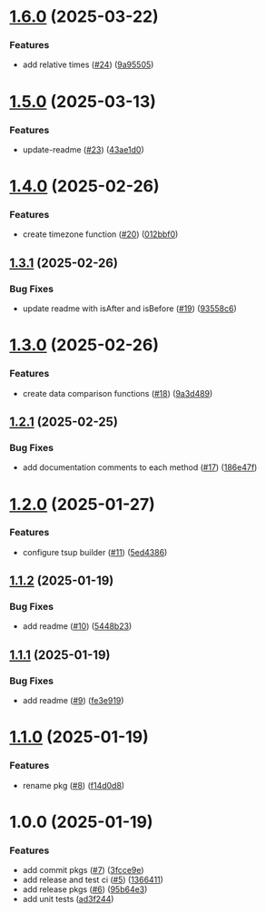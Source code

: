 # [1.6.0](https://github.com/imevanc/chronobox/compare/v1.5.0...v1.6.0) (2025-03-22)


### Features

* add relative times ([#24](https://github.com/imevanc/chronobox/issues/24)) ([9a95505](https://github.com/imevanc/chronobox/commit/9a955050802dd88c25ffcf3db809771e026a6a0e))

# [1.5.0](https://github.com/imevanc/chronobox/compare/v1.4.0...v1.5.0) (2025-03-13)


### Features

* update-readme ([#23](https://github.com/imevanc/chronobox/issues/23)) ([43ae1d0](https://github.com/imevanc/chronobox/commit/43ae1d05fb2b9eb786b17cc3de34a11501c739ae))

# [1.4.0](https://github.com/imevanc/chronobox/compare/v1.3.1...v1.4.0) (2025-02-26)


### Features

* create timezone function ([#20](https://github.com/imevanc/chronobox/issues/20)) ([012bbf0](https://github.com/imevanc/chronobox/commit/012bbf01c58bfc3becca0cb71f3f8c1cbdc2f78c))

## [1.3.1](https://github.com/imevanc/chronobox/compare/v1.3.0...v1.3.1) (2025-02-26)


### Bug Fixes

* update readme with isAfter and isBefore ([#19](https://github.com/imevanc/chronobox/issues/19)) ([93558c6](https://github.com/imevanc/chronobox/commit/93558c663fce7e920e71c1c8b7112b1ba298d36c))

# [1.3.0](https://github.com/imevanc/chronobox/compare/v1.2.1...v1.3.0) (2025-02-26)


### Features

* create data comparison functions ([#18](https://github.com/imevanc/chronobox/issues/18)) ([9a3d489](https://github.com/imevanc/chronobox/commit/9a3d48922b6a3f0224ef68bec8a734373dae6ad9))

## [1.2.1](https://github.com/imevanc/chronobox/compare/v1.2.0...v1.2.1) (2025-02-25)


### Bug Fixes

* add documentation comments to each method ([#17](https://github.com/imevanc/chronobox/issues/17)) ([186e47f](https://github.com/imevanc/chronobox/commit/186e47f5ccbbcd690ead339bd427d50cc2dc65bb))

# [1.2.0](https://github.com/imevanc/chronobox/compare/v1.1.2...v1.2.0) (2025-01-27)


### Features

* configure tsup builder ([#11](https://github.com/imevanc/chronobox/issues/11)) ([5ed4386](https://github.com/imevanc/chronobox/commit/5ed438625d378dfefea4eef0503da48a3b41c747))

## [1.1.2](https://github.com/imevanc/chronobox/compare/v1.1.1...v1.1.2) (2025-01-19)


### Bug Fixes

* add readme ([#10](https://github.com/imevanc/chronobox/issues/10)) ([5448b23](https://github.com/imevanc/chronobox/commit/5448b2379aa3d2b7586d2841acdc0c52586a6990))

## [1.1.1](https://github.com/imevanc/chronobox/compare/v1.1.0...v1.1.1) (2025-01-19)


### Bug Fixes

* add readme ([#9](https://github.com/imevanc/chronobox/issues/9)) ([fe3e919](https://github.com/imevanc/chronobox/commit/fe3e919b5e6990dadebe58b702ca40d9afa24cb6))

# [1.1.0](https://github.com/imevanc/chronobox/compare/v1.0.0...v1.1.0) (2025-01-19)


### Features

* rename pkg ([#8](https://github.com/imevanc/chronobox/issues/8)) ([f14d0d8](https://github.com/imevanc/chronobox/commit/f14d0d858bfb45757dc0d6220a54e753f7ea3f5a))

# 1.0.0 (2025-01-19)


### Features

* add commit pkgs ([#7](https://github.com/imevanc/date-wizard/issues/7)) ([3fcce9e](https://github.com/imevanc/date-wizard/commit/3fcce9e3d48e3fff18e6394f943ae7e498fb5d78))
* add release and test ci ([#5](https://github.com/imevanc/date-wizard/issues/5)) ([1366411](https://github.com/imevanc/date-wizard/commit/1366411a78f3d3ce1fff5176b96046e890ce4222))
* add release pkgs ([#6](https://github.com/imevanc/date-wizard/issues/6)) ([95b64e3](https://github.com/imevanc/date-wizard/commit/95b64e3ad2384561ff6f82cda51a52e683c9fe1f))
* add unit tests ([ad3f244](https://github.com/imevanc/date-wizard/commit/ad3f244044cc99ce8310713b14c9172732ce492a))
